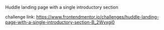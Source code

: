 Huddle landing page with a single introductory section

challenge link: https://www.frontendmentor.io/challenges/huddle-landing-page-with-a-single-introductory-section-B_2Wvxgi0
